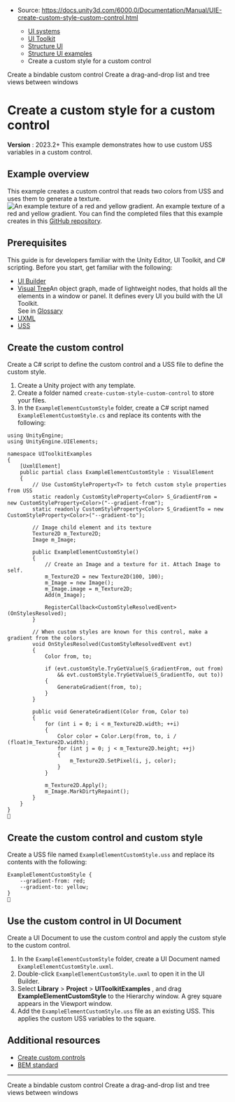 * Source: https://docs.unity3d.com/6000.0/Documentation/Manual/UIE-create-custom-style-custom-control.html

  * [UI systems](https://docs.unity3d.com/6000.0/Documentation/Manual/UIToolkits.html)
  * [UI Toolkit](https://docs.unity3d.com/6000.0/Documentation/Manual/UIElements.html)
  * [Structure UI](https://docs.unity3d.com/6000.0/Documentation/Manual/UIE-structure-ui.html)
  * [Structure UI examples](https://docs.unity3d.com/6000.0/Documentation/Manual/UIE-uxml-examples.html)
  * Create a custom style for a custom control


[](https://docs.unity3d.com/6000.0/Documentation/Manual/UIE-create-bindable-custom-control.html)
Create a bindable custom control
[](https://docs.unity3d.com/6000.0/Documentation/Manual/UIE-create-drag-and-drop-list-treeview-between-windows.html)
Create a drag-and-drop list and tree views between windows
# Create a custom style for a custom control
**Version** : 2023.2+
This example demonstrates how to use custom USS variables in a custom control.
## Example overview
This example creates a custom control that reads two colors from USS and uses them to generate a texture.
![An example texture of a red and yellow gradient.](https://docs.unity3d.com/6000.0/Documentation/uploads/Main/custom-uss-gradient.png) An example texture of a red and yellow gradient.
You can find the completed files that this example creates in this [GitHub repository](https://github.com/Unity-Technologies/ui-toolkit-manual-code-examples/tree/2023.2/create-custom-style-custom-control).
## Prerequisites
This guide is for developers familiar with the Unity Editor, UI Toolkit, and C# scripting. Before you start, get familiar with the following:
  * [UI Builder](https://docs.unity3d.com/6000.0/Documentation/Manual/UIBuilder.html)
  * [Visual Tree](https://docs.unity3d.com/6000.0/Documentation/Manual/UIE-VisualTree.html)An object graph, made of lightweight nodes, that holds all the elements in a window or panel. It defines every UI you build with the UI Toolkit.  
See in [Glossary](https://docs.unity3d.com/6000.0/Documentation/Manual/Glossary.html#Visualtree)
  * [UXML](https://docs.unity3d.com/6000.0/Documentation/Manual/UIE-UXML.html)
  * [USS](https://docs.unity3d.com/6000.0/Documentation/Manual/UIE-USS.html)


## Create the custom control
Create a C# script to define the custom control and a USS file to define the custom style.
  1. Create a Unity project with any template.
  2. Create a folder named `create-custom-style-custom-control` to store your files.
  3. In the `ExampleElementCustomStyle` folder, create a C# script named `ExampleElementCustomStyle.cs` and replace its contents with the following:

```
using UnityEngine;
using UnityEngine.UIElements;

namespace UIToolkitExamples
{
    [UxmlElement]
    public partial class ExampleElementCustomStyle : VisualElement
    {
        // Use CustomStyleProperty<T> to fetch custom style properties from USS
        static readonly CustomStyleProperty<Color> S_GradientFrom = new CustomStyleProperty<Color>("--gradient-from");
        static readonly CustomStyleProperty<Color> S_GradientTo = new CustomStyleProperty<Color>("--gradient-to");

        // Image child element and its texture
        Texture2D m_Texture2D;
        Image m_Image;

        public ExampleElementCustomStyle()
        {
            // Create an Image and a texture for it. Attach Image to self.
            m_Texture2D = new Texture2D(100, 100);
            m_Image = new Image();
            m_Image.image = m_Texture2D;
            Add(m_Image);

            RegisterCallback<CustomStyleResolvedEvent>(OnStylesResolved);
        }

        // When custom styles are known for this control, make a gradient from the colors.
        void OnStylesResolved(CustomStyleResolvedEvent evt)
        {
            Color from, to;

            if (evt.customStyle.TryGetValue(S_GradientFrom, out from)
                && evt.customStyle.TryGetValue(S_GradientTo, out to))
            {
                GenerateGradient(from, to);
            }
        }

        public void GenerateGradient(Color from, Color to)
        {
            for (int i = 0; i < m_Texture2D.width; ++i)
            {
                Color color = Color.Lerp(from, to, i / (float)m_Texture2D.width);
                for (int j = 0; j < m_Texture2D.height; ++j)
                {
                    m_Texture2D.SetPixel(i, j, color);
                }
            }

            m_Texture2D.Apply();
            m_Image.MarkDirtyRepaint();
        }
    }
}

```

## Create the custom control and custom style
Create a USS file named `ExampleElementCustomStyle.uss` and replace its contents with the following:
```
ExampleElementCustomStyle {
    --gradient-from: red;
    --gradient-to: yellow;
}

```

## Use the custom control in UI Document
Create a UI Document to use the custom control and apply the custom style to the custom control.
  1. In the `ExampleElementCustomStyle` folder, create a UI Document named `ExampleElementCustomStyle.uxml`.
  2. Double-click `ExampleElementCustomStyle.uxml` to open it in the UI Builder.
  3. Select **Library** > **Project** > **UIToolkitExamples** , and drag **ExampleElementCustomStyle** to the Hierarchy window. A grey square appears in the Viewport window.
  4. Add the `ExampleElementCustomStyle.uss` file as an existing USS. This applies the custom USS variables to the square.


## Additional resources
  * [Create custom controls](https://docs.unity3d.com/6000.0/Documentation/Manual/UIE-create-custom-controls.html)
  * [BEM standard](http://getbem.com/)


* * *
[](https://docs.unity3d.com/6000.0/Documentation/Manual/UIE-create-bindable-custom-control.html)
Create a bindable custom control
[](https://docs.unity3d.com/6000.0/Documentation/Manual/UIE-create-drag-and-drop-list-treeview-between-windows.html)
Create a drag-and-drop list and tree views between windows
